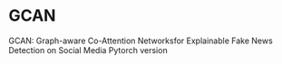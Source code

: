 # GCAN
GCAN: Graph-aware Co-Attention Networksfor Explainable Fake News Detection on Social Media Pytorch version
